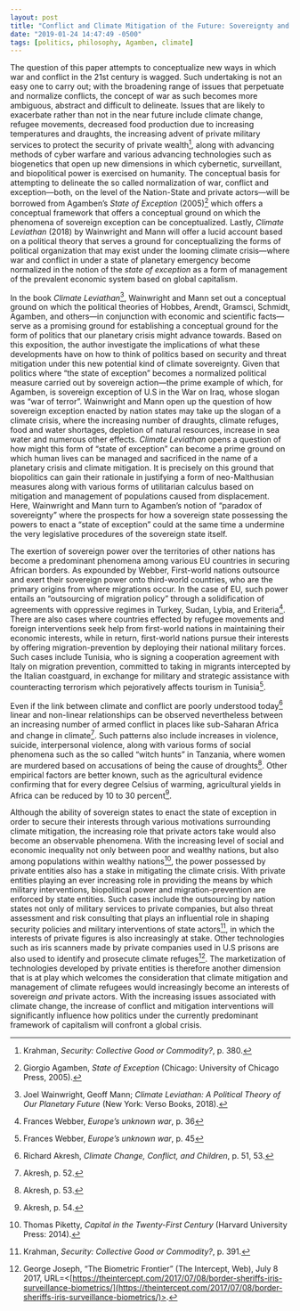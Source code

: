 ```yaml
---
layout: post
title: "Conflict and Climate Mitigation of the Future: Sovereignty and Exception in 21st Century Capitalism"
date: "2019-01-24 14:47:49 -0500"
tags: [politics, philosophy, Agamben, climate]
---
```


The question of this paper attempts to conceptualize new ways in which war and conflict in the 21st century is wagged. Such undertaking is not an easy one to carry out; with the broadening range of issues that perpetuate and normalize conflicts, the concept of war as such becomes more ambiguous, abstract and difficult to delineate. Issues that are likely to exacerbate rather than not in the near future include climate change, refugee movements, decreased food production due to increasing temperatures and draughts, the increasing advent of private military services to protect the security of private wealth[^1], along with advancing methods of cyber warfare and various advancing technologies such as biogenetics that open up new dimensions in which cybernetic, surveillant, and biopolitical power is exercised on humanity. The conceptual basis for attempting to delineate the so called normalization of war, conflict and exception—both, on the level of the Nation-State and private actors—will be borrowed from Agamben’s *State of Exception* (2005)[^3] which offers a conceptual framework that offers a conceptual ground on which the phenomena of sovereign exception can be conceptualized. Lastly, *Climate Leviathan* (2018) by Wainwright and Mann will offer a lucid account based on a political theory that serves a ground for conceptualizing the forms of political organization that may exist under the looming climate crisis—where war and conflict in under a state of planetary emergency become normalized in the notion of the *state of exception* as a form of management of the prevalent economic system based on global capitalism.

In the book *Climate Leviathan*[^4], Wainwright and Mann set out a conceptual ground on which the political theories of Hobbes, Arendt, Gramsci, Schmidt, Agamben, and others—in conjunction with economic and scientific facts—serve as a promising ground for establishing a conceptual ground for the form of politics that our planetary crisis might advance towards. Based on this exposition, the author investigate the implications of what these developments have on how to think of politics based on security and threat mitigation under this new potential kind of climate sovereignty. Given that politics where “the state of exception” becomes a normalized political measure carried out by sovereign action—the prime example of which, for Agamben, is sovereign exception of U.S in the War on Iraq, whose slogan was “war of terror”. Wainwright and Mann open up the question of how sovereign exception enacted by nation states may take up the slogan of a climate crisis, where the increasing number of draughts, climate refuges, food and water shortages, depletion of natural resources, increase in sea water and numerous other effects. *Climate Leviathan* opens a question of how might this form of “state of exception” can become a prime ground on which human lives can be managed and sacrificed in the name of a planetary crisis and climate mitigation. It is precisely on this ground that biopolitics can gain their rationale in justifying a form of neo-Malthusian measures along with various forms of utilitarian calculus based on mitigation and management of populations caused from displacement. Here, Wainwright and Mann turn to Agamben’s notion of “paradox of sovereignty” where the prospects for how a sovereign state possessing the powers to enact a “state of exception” could at the same time a undermine the very legislative procedures of the sovereign state itself.

The exertion of sovereign power over the territories of other nations has become a predominant phenomena among various EU countries in securing African borders. As expounded by Webber, First-world nations outsource and exert their sovereign power onto third-world countries, who are the primary origins from where migrations occur. In the case of EU, such power entails an “outsourcing of migration policy” through a solidification of agreements with oppressive regimes in Turkey, Sudan, Lybia, and Eriteria[^6]. There are also cases where countries effected by refugee movements and foreign interventions seek help from first-world nations in maintaining their economic interests, while in return, first-world nations pursue their interests by offering migration-prevention by deploying their national military forces. Such cases include Tunisia, who is signing a cooperation agreement with Italy on migration prevention, committed to taking in migrants intercepted by the Italian coastguard, in exchange for military and strategic assistance with counteracting terrorism which pejoratively affects tourism in Tunisia[^7].

Even if the link between climate and conflict are poorly understood today[^8] linear and non-linear relationships can be observed nevertheless between an increasing number of armed conflict in places like sub-Saharan Africa and change in climate[^9]. Such patterns also include increases in violence, suicide, interpersonal violence, along with various forms of social phenomena such as the so called “witch hunts” in Tanzania, where women are murdered based on accusations of being the cause of droughts[^10]. Other empirical factors are better known, such as the agricultural evidence confirming that for every degree Celsius of warming, agricultural yields in Africa can be reduced by 10 to 30 percent[^11].

Although the ability of sovereign states to enact the state of exception in order to secure their interests through various motivations surrounding climate mitigation, the increasing role that private actors take would also become an observable phenomena. With the increasing level of social and economic inequality not only between poor and wealthy nations, but also among populations within wealthy nations[^12], the power possessed by private entities also has a stake in mitigating the climate crisis. With private entities playing an ever increasing role in providing the means by which military interventions, biopolitical power and migration-prevention are enforced by state entities. Such cases include the outsourcing by nation states not only of military services to private companies, but also threat assessment and risk consulting that plays an influential role in shaping security policies and military interventions of state actors[^13], in which the interests of private figures is also increasingly at stake. Other technologies such as iris scanners made by private companies used in U.S prisons are also used to identify and prosecute climate refuges[^5]. The marketization of technologies developed by private entities is therefore another dimension that is at play which welcomes the consideration that climate mitigation and management of climate refugees would increasingly become an interests of sovereign *and* private actors. With the increasing issues associated with climate change, the increase of conflict and mitigation interventions will significantly influence how politics under the currently predominant framework of capitalism will confront a global crisis.


[^1]: Krahman, *Security: Collective Good or Commodity?*, p. 380.
[^2]: Slavoj Žižek, “If we want to survive on this planet, we need to abandon the cause of the nation state”, *New Statesman*, 3 Dec. 2018. URL= <[https://www.newstatesman.com/politics/staggers/2018/12/if-we-want-survive-planet-we-need-abandon-cause-nation-state](https://www.newstatesman.com/politics/staggers/2018/12/if-we-want-survive-planet-we-need-abandon-cause-nation-state)>
[^3]: Giorgio Agamben, *State of Exception* (Chicago: University of Chicago Press, 2005).
[^4]: Joel Wainwright, Geoff Mann; *Climate Leviathan: A Political Theory of Our Planetary Future* (New York: Verso Books, 2018).
[^5]: George Joseph, “The Biometric Frontier” (The Intercept, Web), July 8 2017, URL=<[https://theintercept.com/2017/07/08/border-sheriffs-iris-surveillance-biometrics/](https://theintercept.com/2017/07/08/border-sheriffs-iris-surveillance-biometrics/)>.
[^6]: Frances Webber, *Europe’s unknown war*, p. 36
[^7]: Frances Webber, *Europe’s unknown war*, p. 45
[^8]: Richard Akresh, *Climate Change, Conflict, and Children*, p. 51, 53.
[^9]: Akresh, p. 52.
[^10]: Akresh, p. 53.
[^11]: Akresh, p. 54.
[^12]: 	Thomas Piketty, *Capital in the Twenty-First Century* (Harvard University Press: 2014).
[^13]: Krahman, *Security: Collective Good or Commodity?*, p. 391.
